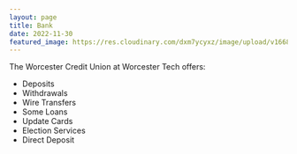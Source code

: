 ```yaml
---
layout: page
title: Bank
date: 2022-11-30
featured_image: https://res.cloudinary.com/dxm7ycyxz/image/upload/v1668016833/2022/01/wths-home-1024x560_jycwgy.jpg
---
```


The Worcester Credit Union at Worcester Tech offers:

- Deposits
- Withdrawals
- Wire Transfers
- Some Loans
- Update Cards
- Election Services
- Direct Deposit